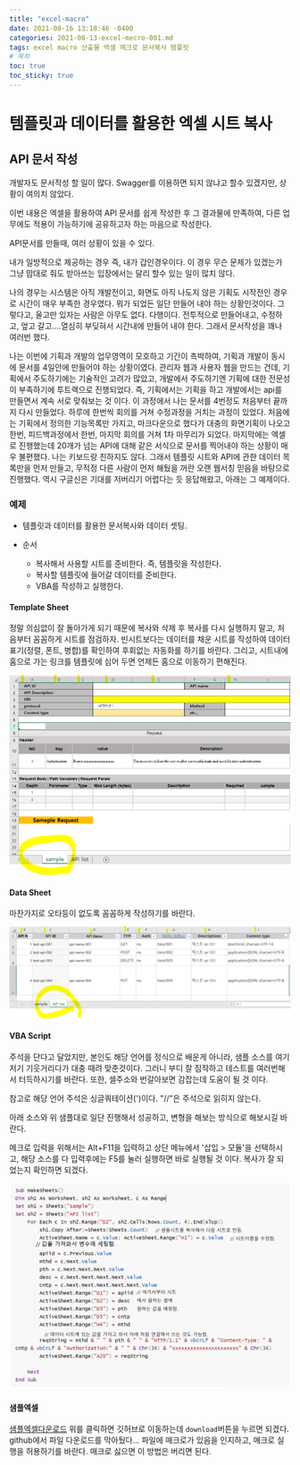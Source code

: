 ```yaml
---
title: "excel-macro"
date: 2021-08-16 13:18:46 -0400
categories: 2021-08-13-excel-mecro-001.md
tags: excel macro 산출물 엑셀 메크로 문서복사 템플릿
# 목차
toc: true  
toc_sticky: true
---
```


# 템플릿과 데이터를 활용한 엑셀 시트 복사
## API 문서 작성
개발자도 문서작성 할 일이 많다. Swagger를 이용하면 되지 않냐고 할수 있겠지만, 상황이 여의치 않았다.

이번 내용은 엑셀을 활용하여 API 문서를 쉽게 작성한 후 그 결과물에 만족하여, 다른 업무에도 적용이 가능하기에 공유하고자 하는 마음으로 작성한다. 

API문서를 만들때, 여러 상황이 있을 수 있다. 

내가 일방적으로 제공하는 경우 즉, 내가 갑인경우이다. 이 경우 무슨 문제가 있겠는가 그냥 맘대로 줘도 받아쓰는 입장에서는 달리 할수 있는 일이 많치 않다. 

나의 경우는 시스템은 아직 개발전이고, 화면도 아직 나도지 않은 기획도 시작전인 경우로 시간이 매우 부족한 경우였다. 뭐가 되었든 일단 만들어 내야 하는 상황인것이다. 그렇다고, 울고만 있자는 사람은 아무도 없다. 다행이다. 전투적으로 만들어내고, 수정하고, 엎고 갈고....열심히 부딪혀서 시간내에 만들어 내야 한다. 그래서 문서작성을 꽤나 여러번 했다. 

나는 이번에 기획과 개발의 업무영역이 모호하고 기간이 촉박하여, 기획과 개발이 동시에 문서를 4일안에 만들어야 하는 상황이였다. 관리자 웹과 사용자 웹을 만드는 건데, 기획에서 주도하기에는 기술적인 고려가 많았고, 개발에서 주도하기엔 기획에 대한 전문성이 부족하기에 투트랙으로 진행되었다. 즉, 기획에서는 기획을 하고 개발에서는 api를 만들면서 계속 서로 맞춰보는 것 이다. 이 과정에서 나는 문서를 4번정도 처음부터 끝까지 다시 만들었다. 하루에 한번씩 회의를 거쳐 수정과정을 거치는 과정이 있었다. 처음에는 기획에서 정의한 기능목록만 가지고, 마크다운으로 했다가 대충의 화면기획이 나오고 한번, 피드백과정에서 한번, 마지막 회의를 거쳐 1차 마무리가 되었다. 마지막에는 엑셀로 진행했는데 20개가 넘는 API에 대해 같은 서식으로 문서를 찍어내야 하는 상황이 매우 불편했다. 나는 키보드랑 친하지도 않다. 그래서 템플릿 시트와 API에 관한 데이터 목록만을 먼저 만들고, 무적정 다른 사람이 먼저 해뒀을 꺼란 오랜 웹서칭 믿음을 바탕으로 진행했다. 역시 구글신은 기대를 저버리기 어렵다는 듯 응답해왔고, 아래는 그 예제이다. 

### 예제

- 템플릿과 데이터를 활용한 문서복사와 데이터 셋팅.

- 순서
  - 복사해서 사용할 시트를 준비한다. 즉, 템플릿을 작성한다.
  - 복사할 템플릿에 들어갈 데이터를 준비한다.
  - VBA를 작성하고 실행한다.
#### Template Sheet
  정말 의심없이 잘 돌아가게 되기 때문에 복사와 삭제 후 복사를 다시 실행하지 말고, 처음부터 꼼꼼하게 시트를 점검하자. 빈시트보다는 데이터를 채운 시트를 작성하여 데이터 표기(정렬, 폰트, 병합)를 확인하여 후회없는 자동화를 하기를 바란다.
그리고, 시트내에 홈으로 가는 링크를 템플릿에 심어 두면 언제든 홈으로 이동하기 편해진다. 

![](https://github.com/JungMockdan/jungmockdan.github.com/blob/gh-pages/assets/images/post/excel-sheet-copy-sample.PNG?raw=true)

#### Data Sheet
  마찬가지로 오타등이 없도록 꼼꼼하게 작성하기를 바란다.

![](https://github.com/JungMockdan/jungmockdan.github.com/blob/gh-pages/assets/images/post/excel-sheet-copy-data.PNG?raw=true)

#### VBA Script
  주석을 단다고 달았지만, 본인도 해당 언어를 정식으로 배운게 아니라, 샘플 소스를 여기 저기 기웃거리다가 대충 때려 맞춘것이다. 그러니 부디 잘 짐작하고 테스트를 여러번해서 터득하시기를 바란다. 또한, 셀주소와 번갈아보면 감잡는데 도움이 될 것 이다.

참고로 해당 언어 주석은 싱글쿼테이션(')이다. "//"은 주석으로 읽히지 않는다.

아래 소스와 위 샘플대로 일단 진행해서 성공하고, 변형을 해보는 방식으로 해보시길 바란다. 

메크로 입력을 위해서는 Alt+F11을 입력하고 상단 메뉴에서 '삽입 > 모듈'을 선택하시고, 해당 소스를 다 입력후에는 F5를 눌러 실행하면 바로 실행될 것 이다. 복사가 잘 되었는지 확인하면 되겠다.

![](https://github.com/JungMockdan/jungmockdan.github.com/blob/gh-pages/assets/images/post/excel-sheet-copy-vba.png?raw=true)


#### 샘플엑셀

[샘플엑셀다운로드](https://github.com/JungMockdan/jungmockdan.github.com/blob/gh-pages/assets/macro%20sheet%20copy.xlsm)
위를 클릭하면 깃허브로 이동하는데 `download`버튼을 누르면 되겠다. github에서 파일 다운로드를 막아뒀다... 파일에 매크로가 있음을 인지하고, 매크로 실행을 허용하기를 바란다. 매크로 싫으면 이 방법은 버리면 된다.